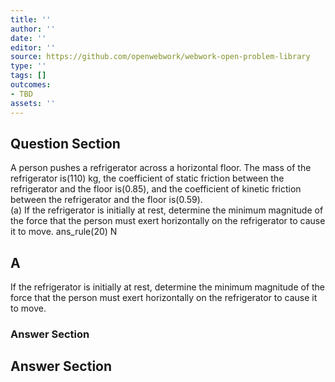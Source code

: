 ```yaml
---
title: ''
author: ''
date: ''
editor: ''
source: https://github.com/openwebwork/webwork-open-problem-library
type: ''
tags: []
outcomes:
- TBD
assets: ''
---
```


## Question Section 

 
A person pushes a refrigerator across a horizontal floor. The mass of the refrigerator is(110) kg, the coefficient of static friction between the refrigerator and the floor is(0.85), and the coefficient of kinetic friction between the refrigerator and the floor is(0.59).  
(a) If the refrigerator is initially at rest, determine the minimum magnitude of the force that the person must exert horizontally on the refrigerator to cause it to move. 
 ans_rule(20) N
## A
If the refrigerator is initially at rest, determine the minimum magnitude of the force that the person must exert horizontally on the refrigerator to cause it to move. 
### Answer Section


## Answer Section

